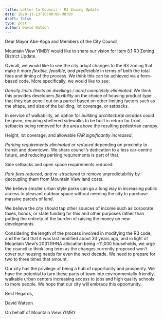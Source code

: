 ```yaml
---
title: Letter to Council - R3 Zoning Update
date: 2020-11-13T10:00:00-08:00
draft: false
type: post
author: David Watson
---
```


Dear Mayor Abe-Koga and Members of the City Council,

Mountain View YIMBY would like to share our vision for Item 8.1 R3 Zoning District Update.

Overall, we would like to see the city adopt changes to the R3 zoning that make it more _flexible, feasible, and predictable_ in terms of both the total fees and timing of the process. We think this can be achieved via a form-based code. More specifically, we would like to see:

_Density limits (limits on dwellings / acre) completely eliminated_. We think this provides developers _flexibility_ on the choice of housing product type that they can pencil out on a parcel based on other limiting factors such as the shape, and size of the building, lot coverage, or setbacks. 

In service of walkability, an option for _building architectural arcades_ could be given, requiring sheltered sidewalks to be built in return for front setbacks being removed for the area above the resulting pedestrian canopy.

Height, lot coverage, and allowable _FAR significantly increased_.

_Parking requirements eliminated or reduced_ depending on proximity to transit and downtown. We share council’s dedication to a less car-centric future, and reducing parking requirements is part of that. 

Side setbacks and open space requirements reduced.

_Park fees reduced, and re-structured_ to remove unpredictability by decoupling them from Mountain View land costs. 

We believe smaller urban style parks can go a long way in increasing public access to pleasant outdoor space without needing the city to purchase massive parcels of land. 

We believe the city should tap other sources of income such as corporate taxes, bonds, or state funding for this and other purposes rather than putting the entirety of the burden of raising the money on new developments.

Considering the length of the process involved in modifying the R3 code, and the fact that it was last modified about 30 years ago, and in light of Mountain View’s 2031 RHNA allocation being ~11,000 households, we urge the council to think long term as the changes currently proposed won’t  cover our housing needs for even the next decade. We need to prepare for two to three times that amount. 

Our city has the privilege of being a hub of opportunity and prosperity. We have the potential to turn these parts of town into environmentally friendly, walkable urban centers increasing access to jobs and high quality schools to more people. We hope that our city will embrace this opportunity. 

Best Regards,

David Watson

On behalf of Mountain View YIMBY

